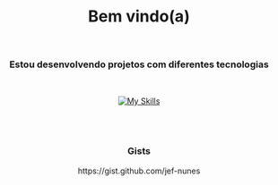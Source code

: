 <h1 align="center">Bem vindo(a)</h1><br>

<h3 align="center">Estou desenvolvendo projetos com diferentes tecnologias</h3><br>

<div align="center">
  
[![My Skills](https://skillicons.dev/icons?i=html,css,js,nodejs,react,electron,java,spring,mysql,php,python,bash&theme=dark)](https://github.com/jef-nunes?tab=repositories)

</div>

<br><br>

<h3 align="center">Gists</h3>
<p align="center">https://gist.github.com/jef-nunes</p>

<!--
**jef-nunes/jef-nunes** is a ✨ _special_ ✨ repository because its `README.md` (this file) appears on your GitHub profile.

Here are some ideas to get you started:

- 🔭 I’m currently working on ...
- 🌱 I’m currently learning ...
- 👯 I’m looking to collaborate on ...
- 🤔 I’m looking for help with ...
- 💬 Ask me about ...
- 📫 How to reach me: ...
- 😄 Pronouns: ...
- ⚡ Fun fact: ...
-->

